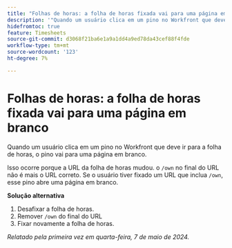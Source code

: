 ```yaml
---
title: "Folhas de horas: a folha de horas fixada vai para uma página em branco"
description: '"Quando um usuário clica em um pino no Workfront que deve ir para a folha de horas, o pino vai para uma página em branco. Uma solução alternativa está disponível.”'
hidefromtoc: true
feature: Timesheets
source-git-commit: d3068f21ba6e1a9a1dd4a9ed78da43cef88f4fde
workflow-type: tm+mt
source-wordcount: '123'
ht-degree: 7%

---
```



# Folhas de horas: a folha de horas fixada vai para uma página em branco

Quando um usuário clica em um pino no Workfront que deve ir para a folha de horas, o pino vai para uma página em branco.

Isso ocorre porque a URL da folha de horas mudou. o `/own` no final do URL não é mais o URL correto. Se o usuário tiver fixado um URL que inclua `/own`, esse pino abre uma página em branco.

**Solução alternativa**

1. Desafixar a folha de horas.
1. Remover `/own` do final do URL
1. Fixar novamente a folha de horas.

_Relatado pela primeira vez em quarta-feira, 7 de maio de 2024._
